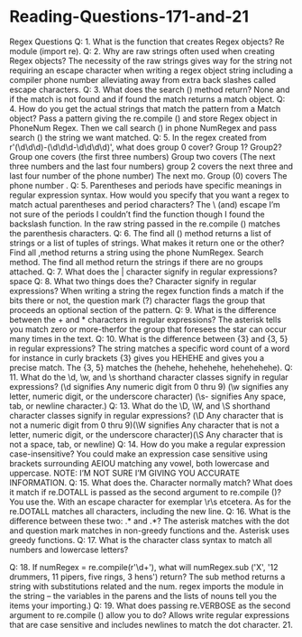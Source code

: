 # Reading-Questions-171-and-21
Regex Questions
Q:	1.	What is the function that creates Regex objects?
Re module (import re).
Q:	2.	Why are raw strings often used when creating Regex objects?
The necessity of the raw strings gives way for the string not requiring an escape character when writing a regex object string including a compiler phone number alleviating away from extra back slashes called escape characters.
Q:	3.	What does the search () method return?
None and if the match is not found and if found the match returns a match object.
Q:	4.	How do you get the actual strings that match the pattern from a Match object?
Pass a pattern giving the re.compile () and store Regex object in PhoneNum Regex. Then we call search () in phone NumRegex and pass search () the string we want matched. 
Q:	5. In the regex created from r'(\d\d\d)-(\d\d\d-\d\d\d\d)', what does group 0 cover? Group 1? Group2?  Group one covers (the first three numbers) Group two covers (The next three numbers and the last four numbers) group 2 covers the next three and last four number of the phone number) The next mo. Group (0) covers The phone number .
Q:	5.	Parentheses and periods have specific meanings in regular expression syntax. How would you specify that you want a regex to match actual parentheses and period characters?
The \ (and\) escape I’m not sure of the periods I couldn’t find the function though I found the backslash function. In the raw string passed in the re.compile () matches the parenthesis characters.
Q:	6.	The find all () method returns a list of strings or a list of tuples of strings. What makes it return one or the other?
Find all ,method returns a string using the phone NumRegex. Search method. The find all method return the strings if there are no groups attached.
Q:	7.	What does the | character signify in regular expressions?
space
Q:	8.	What two things does the? Character signify in regular expressions?
When writing a string the regex function finds a match if the bits there or not, the question mark (?) character flags the group that proceeds an optional section of the pattern.
Q:	9.	What is the difference between the + and * characters in regular expressions?
The asterisk tells you match zero or more-therfor the group that foresees the star can occur many times in the text.
Q:	10.	What is the difference between {3} and {3, 5} in regular expressions?
The string matches a specific word count of a word for instance in curly brackets {3} gives you HEHEHE and gives you a precise match. The {3, 5} matches the (hehehe, hehehehe, hehehehehe).
Q:	11.	What do the \d, \w, and \s shorthand character classes signify in regular expressions?
(\d signifies Any numeric digit from 0 thru 9) (\w signifies any letter, numeric digit, or the underscore character) (\s- signifies Any space, tab, or newline character.) 
Q:	13. What do the \D, \W, and \S shorthand character classes signify in regular expressions?
(\D Any character that is not a numeric digit from 0 thru 9)(\W signifies Any character that is not a letter, numeric digit, or the underscore character)(\S Any character that is not a space, tab, or newline)
Q:	14. How do you make a regular expression case-insensitive?
You could make an expression case sensitive using brackets surrounding AEIOU matching any vowel, both lowercase and uppercase. NOTE: I’M NOT SURE I’M GIVING YOU ACCURATE INFORMATION.
Q:	15. What does the. Character normally match? What does it match if re.DOTALL is passed as the second argument to re.compile ()?
You use the. With an escape character for exemplar \r\s etcetera. As for the re.DOTALL matches all characters, including the new line.
Q:	16. What is the difference between these two: .* and .*?
The asterisk matches with the dot and question mark matches in non-greedy functions and the. Asterisk uses greedy functions.
Q:	17. What is the character class syntax to match all numbers and lowercase letters?

Q:	18. If numRegex = re.compile(r'\d+'), what will numRegex.sub ('X', '12 drummers, 11 pipers, five rings, 3 hens') return? 
The sub method returns a string with substitutions related and the num. regex imports the module in the string – the variables in the parens and the lists of nouns tell you the items your importing.) 
Q:	19. What does passing re.VERBOSE as the second argument to re.compile () allow you to do?
Allows write regular expressions that are case sensitive and includes newlines to match the dot character.
21. 
